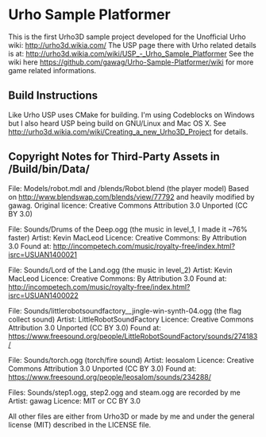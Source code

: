 # Urho Sample Platformer

This is the first Urho3D sample project developed for the Unofficial Urho wiki: http://urho3d.wikia.com/
The USP page there with Urho related details is at: http://urho3d.wikia.com/wiki/USP_-_Urho_Sample_Platformer
See the wiki here https://github.com/gawag/Urho-Sample-Platformer/wiki for more game related informations.

## Build Instructions

Like Urho USP uses CMake for building. I'm using Codeblocks on Windows but I also heard USP being build on GNU/Linux and Mac OS X.
See http://urho3d.wikia.com/wiki/Creating_a_new_Urho3D_Project for details.

## Copyright Notes for Third-Party Assets in /Build/bin/Data/

File: Models/robot.mdl and /blends/Robot.blend (the player model)
Based on http://www.blendswap.com/blends/view/77792 and heavily modified by gawag.
Original licence: Creative Commons Attribution 3.0 Unported (CC BY 3.0)

File: Sounds/Drums of the Deep.ogg (the music in level_1, I made it ~76% faster)
Artist: Kevin MacLeod
Licence: Creative Commons: By Attribution 3.0
Found at: http://incompetech.com/music/royalty-free/index.html?isrc=USUAN1400021

File: Sounds/Lord of the Land.ogg (the music in level_2)
Artist: Kevin MacLeod
Licence: Creative Commons: By Attribution 3.0
Found at: http://incompetech.com/music/royalty-free/index.html?isrc=USUAN1400022

File: Sounds/littlerobotsoundfactory__jingle-win-synth-04.ogg (the flag collect sound)
Artist: LittleRobotSoundFactory
Licence: Creative Commons Attribution 3.0 Unported (CC BY 3.0)
Found at: https://www.freesound.org/people/LittleRobotSoundFactory/sounds/274183/

File: Sounds/torch.ogg (torch/fire sound)
Artist: leosalom
Licence: Creative Commons Attribution 3.0 Unported (CC BY 3.0)
Found at: https://www.freesound.org/people/leosalom/sounds/234288/

Files: Sounds/step1.ogg, step2.ogg and steam.ogg are recorded by me
Artist: gawag
Licence: MIT or CC BY 3.0

All other files are either from Urho3D or made by me and under the general license (MIT) described in the LICENSE file.
